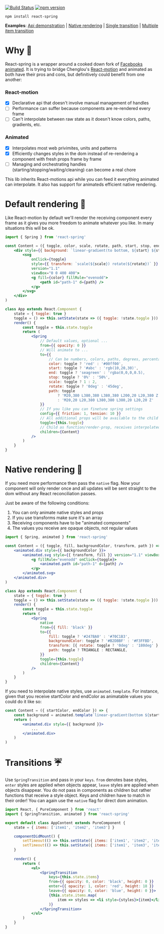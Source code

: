 [![Build Status](https://travis-ci.org/drcmda/react-spring.svg?branch=master)](https://travis-ci.org/drcmda/react-spring) [![npm version](https://badge.fury.io/js/react-spring.svg)](https://badge.fury.io/js/react-spring)

    npm install react-spring

<b>Examples</b>: [Api demonstration](https://codesandbox.io/embed/oln44nx8xq) | [Native rendering](https://codesandbox.io/embed/882njxpz29) | [Single transition](https://codesandbox.io/embed/yj52v5689) | [Multiple item transition](https://codesandbox.io/embed/j150ykxrv)

# Why 🤔

React-spring is a wrapper around a cooked down fork of [Facebooks animated](http://animatedjs.github.io/interactive-docs/). It is trying to bridge Chenglou's [React-motion](https://github.com/chenglou/react-motion) and animated as both have their pros and cons, but definitively could benefit from one another:

### React-motion

- [x] Declarative api that doesn't involve manual management of handles
- [ ] Performance can suffer because components are re-rendered every frame
- [ ] Can't interpolate between raw state as it doesn't know colors, paths, gradients, etc. 

### Animated

- [x] Interpolates most web privimites, units and patterns
- [x] Efficiently changes styles in the dom instead of re-rendering a component with fresh props frame by frame
- [ ] Managing and orchestrating handles (starting/stopping/waiting/cleaning) can become a real chore

This lib inherits React-motions api while you can feed it everything animated can interpolate. It also has support for animateds efficient native rendering.

# Default rendering 🐎

Like React-motion by default we'll render the receiving component every frame as it gives you more freedom to animate whatever you like. In many situations this will be ok.

```jsx
import { Spring } from 'react-spring'

const Content = ({ toggle, color, scale, rotate, path, start, stop, end }) => (
    <div style={{ background: `linear-gradient(to bottom, ${start} ${stop}, ${end} 100%)` }}>
        <svg
            onClick={toggle}
            style={{ transform: `scale(${scale}) rotate(${rotate})` }}
            version="1.1"
            viewBox="0 0 400 400">
            <g fill={color} fillRule="evenodd">
                <path id="path-1" d={path} />
            </g>
        </svg>
    </div>
)

class App extends React.Component {
    state = { toggle: true }
    toggle = () => this.setState(state => ({ toggle: !state.toggle }))
    render() {
        const toggle = this.state.toggle
        return (
            <Spring
                // Default values, optional ...
                from={{ opacity: 0 }}
                // Will animate to ...
                to={{
                    // Can be numbers, colors, paths, degrees, percentages, ...
                    color: toggle ? 'red' : '#00ff00',
                    start: toggle ? '#abc' : 'rgb(10,20,30)',
                    end: toggle ? 'seagreen' : 'rgba(0,0,0,0.5),
                    stop: toggle ? '0%' : '50%',
                    scale: toggle ? 1 : 2,
                    rotate: toggle ? '0deg' : '45deg',
                    path: toggle
                        ? 'M20,380 L380,380 L380,380 L200,20 L20,380 Z'
                        : 'M20,20 L20,380 L380,380 L380,20 L20,20 Z'
                }}
                // If you like you can finetune spring settings
                config={{ friction: 1, tension: 10 }}
                // All additional props will be available to the child
                toggle={this.toggle}
                // Child as function/render-prop, receives interpolated values
                children={Content}
            />
        )
    }
}
```

# Native rendering 🚀

If you need more performance then pass the `native` flag. Now your component will only render once and all updates will be sent straight to the dom without any React reconciliation passes.

Just be aware of the following conditions:

1. You can only animate native styles and props
2. If you use transforms make sure it's an array
3. Receiving components have to be "animated components"
4. The values you receive are opaque objects, not regular values

```jsx
import { Spring, animated } from 'react-spring'

const Content = ({ toggle, fill, backgroundColor, transform, path }) => (
    <animated.div style={{ backgroundColor }}>
        <animated.svg style={{ transform, fill }} version="1.1" viewBox="0 0 400 400">
            <g fillRule="evenodd" onClick={toggle}>
                <animated.path id="path-1" d={path} />
            </g>
        </animated.svg>
    </animated.div>
)

class App extends React.Component {
    state = { toggle: true }
    toggle = () => this.setState(state => ({ toggle: !state.toggle }))
    render() {
        const toggle = this.state.toggle
        return (
            <Spring
                native
                from={{ fill: 'black' }}
                to={{
                    fill: toggle ? '#247BA0' : '#70C1B3',
                    backgroundColor: toggle ? '#B2DBBF' : '#F3FFBD',
                    transform: [{ rotate: toggle ? '0deg' : '180deg' }, { scale: toggle ? 0.6 : 1.5 }],
                    path: toggle ? TRIANGLE : RECTANGLE,
                }}
                toggle={this.toggle}
                children={Content}
            />
        )
    }
}
```

If you need to interpolate native styles, use `animated.template`. For instance, given that you receive startColor and endColor as animatable values you could do it like so:

```jsx
const Content = ({ startColor, endColor }) => {
    const background = animated.template`linear-gradient(bottom ${startColor} 0%, ${endColor} 100%)`
    return (
        <animated.div style={{ background }}>
            ...
        </animated.div>
    )
)
```

# Transitions ☔️

Use `SpringTransition` and pass in your `keys`. `from` denotes base styles, `enter` styles are applied when objects appear, `leave` styles are applied when objects disappear. You do not pass in components as children but rather functions that receive a style object. Keys and children have to match in their order! You can again use the `native` flag for direct dom animation. 

```jsx
import React, { PureComponent } from 'react'
import { SpringTransition, animated } from 'react-spring'

export default class AppContent extends PureComponent {
    state = { items: ['item1', 'item2', 'item3'] }

    componentDidMount() {
        setTimeout(() => this.setState({ items: ['item1', 'item2', 'item3', 'item4'] }), 2000)
        setTimeout(() => this.setState({ items: ['item1', 'item3', 'item4'] }), 4000)
    }
    
    render() {
        return (
            <ul>
                <SpringTransition
                    keys={this.state.items}
                    from={{ opacity: 0, color: 'black', height: 0 }}
                    enter={{ opacity: 1, color: 'red', height: 18 }}
                    leave={{ opacity: 0, color: 'blue', height: 0 }}>
                    {this.state.items.map(
                        item => styles => <li style={styles}>{item}</li>
                    )}
                </SpringTransition>
            </ul>
        )
    }
}
```
